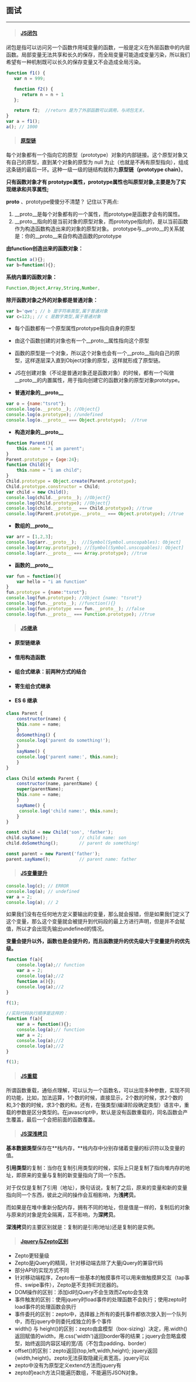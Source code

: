 ## 面试

---

> #### [JS闭包](https://zhuanlan.zhihu.com/p/25311403)

闭包是指可以访问另一个函数作用域变量的函数，一般是定义在外层函数中的内层函数。局部变量无法共享和长久的保存，而全局变量可能造成变量污染，所以我们希望有一种机制既可以长久的保存变量又不会造成全局污染。

```js
function f1() {
   var n = 999;

   function f2() {
      return n = n + 1
   };

   return f2;  //return 是为了外部函数可以调用，与闭包无关。
}
var a = f1();
a(); // 1000
```

> #### [原型链](https://zhuanlan.zhihu.com/p/22189387)

每个对象都有一个指向它的原型（prototype）对象的内部链接。这个原型对象又有自己的原型，直到某个对象的原型为 null 为止（也就是不再有原型指向），组成这条链的最后一环。这种一级一级的链结构就称为**原型链（prototype chain）**。

**只有函数对象才有 prototype属性，prototype属性也叫原型对象,主要是为了实现继承和共享属性;**

__proto__ 、prototype傻傻分不清楚？ 记住以下两点:
1. __proto__是每个对象都有的一个属性，而prototype是函数才会有的属性。
2. __proto__指向的是当前对象的原型对象，而prototype指向的，是以当前函数作为构造函数构造出来的对象的原型对象。
prototype与__proto__的关系就是：你的__proto__来自你构造函数的prototype

**由function创造出来的函数对象：**

```js
function a(){};
var b=function(){};
```

**系统内置的函数对象：**

```js
Function,Object,Array,String,Number,
```

**除开函数对象之外的对象都是普通对象：**

```js
var b='qwe'; // b 是字符串类型,属于普通对象
var c=123;; // c 是数字类型,属于普通对象
```

* 每个函数都有一个原型属性prototype指向自身的原型

* 由这个函数创建的对象也有一个\_\_proto\_\_属性指向这个原型

* 函数的原型是一个对象，所以这个对象也会有一个\_\_proto\_\_指向自己的原型，这样逐层深入直到Object对象的原型，这样就形成了原型链。

* JS在创建对象（不论是普通对象还是函数对象）的时候，都有一个叫做\_\_proto\_\_的内置属性，用于指向创建它的函数对象的原型对象prototype。

* **普通对象的\_\_proto\_\_**

```js
var o = {name:"tsrot"};
console.log(o.__proto__); //Object{}
console.log(o.prototype); //undefined
console.log(o.__proto__ === Object.prototype);  //true
```

* **构造对象的\_\_proto\_\_**

```js
function Parent(){
    this.name = "i am parent";
}
Parent.prototype = {age:24};
function Child(){
    this.name = "i am child";
}
Child.prototype = Object.create(Parent.prototype);
Child.prototype.constructor = Child;
var child = new Child();
console.log(child.__proto__); //Object{}
console.log(Child.prototype); //Object{}
console.log(child.__proto__ === Child.prototype); //true
console.log(Parent.prototype.__proto__ === Object.prototype); //true
```

* **数组的\_\_proto\_\_**

```js
var arr = [1,2,3];
console.log(arr.__proto__);  //[Symbol(Symbol.unscopables): Object]
console.log(Array.prototype); //[Symbol(Symbol.unscopables): Object]
console.log(arr.__proto__ === Array.prototype); //true
```

* **函数的\_\_proto\_\_**

```js
var fun = function(){
    var hello = "i am function"
}
fun.prototype = {name:"tsrot"};
console.log(fun.prototype); //Object {name: "tsrot"}
console.log(fun.__proto__); //function(){}
console.log(fun.prototype === fun.__proto__); //false
console.log(fun.__proto__ === Function.prototype); //true
```

> #### [JS继承](https://zhuanlan.zhihu.com/p/32194154)

* #### 原型链继承
* #### 借用构造函数
* #### 组合式继承：前两种方式的结合
* #### 寄生组合式继承
* #### ES 6 继承

```js
class Parent {
    constructor(name) {
    this.name = name;
    }
    doSomething() {
    console.log('parent do something!');
    }
    sayName() {
    console.log('parent name:', this.name);
    }
}

class Child extends Parent {
    constructor(name, parentName) {
    super(parentName);
    this.name = name;
    }
    sayName() {
     console.log('child name:', this.name);
    }
}

const child = new Child('son', 'father');
child.sayName();            // child name: son
child.doSomething();        // parent do something!

const parent = new Parent('father');
parent.sayName();           // parent name: father
```

> #### [JS变量提升](https://zhuanlan.zhihu.com/p/23873265)

```js
console.log(c); // ERROR
console.log(a); // undefined
var a = 2;
console.log(a); // 2
```

如果我们没有在任何地方定义要输出的变量，那么就会报错，但是如果我们定义了这个变量，那么这个变量就会被提升到代码段的最上方进行声明，但是并不会赋值，所以才会出现先输出undefined的情况。

**变量会提升以外，函数也是会提升的，而且函数提升的优先级大于变量提升的优先级。**

```js
function f(a){
    console.log(a);// function
    var a = 2;
    console.log(a);//2
    function a(){};
    console.log(a);//2
}

f(1);

//实际代码执行顺序是这样的：
function f(a){
    var a = function(){};
    console.log(a);// function
    var a = 2;
    console.log(a);//2
    console.log(a);//2
}

f(1);
```

> #### [JS重载](https://zhuanlan.zhihu.com/p/29034069)

所谓函数重载，通俗点理解，可以认为一个函数名，可以出现多种参数，实现不同的功能，比如，加法运算，1个数的时候，直接显示，2个数的时候，求2个数的和,3个数的时候，求3个数的和。还有，在强类型\(编译阶段确定类型）语言中，重载的参数是区分类型的。在javascript中，默认是没有函数重载的，同名函数会产生覆盖，最后一个会把前面的函数覆盖。

> #### [JS深浅拷贝](https://zhuanlan.zhihu.com/p/26282765)

**基本数据类型**保存在**栈内存，**栈内存中分别存储着变量的标识符以及变量的值。

**引用类型**的复制：当你在复制引用类型的时候，实际上只是复制了指向堆内存的地址，即原来的变量与复制的新变量指向了同一个东西。

对于仅仅是复制了引用（地址），换句话说，复制了之后，原来的变量和新的变量指向同一个东西，彼此之间的操作会互相影响，为**浅拷贝**。

而如果是在堆中重新分配内存，拥有不同的地址，但是值是一样的，复制后的对象与原来的对象是完全隔离，互不影响，为**深拷贝**。

**深浅拷贝**的主要区别就是：复制的是引用\(地址\)还是复制的是实例。

> #### [Jquery与Zepto区别](https://www.zhihu.com/question/25379207)

* Zepto更轻量级
* Zepto是jQuery的精简，针对移动端去除了大量jQuery的兼容代码
* 部分API的实现方式不同
* 针对移动端程序，Zepto有一些基本的触摸事件可以用来做触摸屏交互（tap事件、swipe事件），Zepto是不支持IE浏览器的。
* DOM操作的区别：添加id时jQuery不会生效而Zepto会生效
* 事件触发的区别：使用jquery时load事件的处理函数不会执行；使用zepto时load事件的处理函数会执行
* 事件委托的区别：zepto中，选择器上所有的委托事件都依次放入到一个队列中，而在jquery中则委托成独立的多个事件
* width\(\) 与 height\(\)的区别：zepto由盒模型（box-sizing）决定，用.width\(\)返回赋值的width，用.css\('width'\)返回border等的结果；jquery会忽略盒模型，始终返回内容区域的宽/高（不包含padding、border）
* offset\(\)的区别：zepto返回{top,left,width,height}; jquery返回{width,height}。zepto无法获取隐藏元素宽高，jquery可以
* zepto中没有为原型定义extend方法而jquery有
* zepto的each方法只能遍历数组，不能遍历JSON对象。



